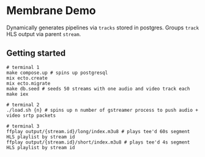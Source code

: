 # Membrane Demo

Dynamically generates pipelines via `tracks` stored in postgres. Groups `track` HLS output via parent `stream`.

## Getting started

```shell
# terminal 1
make compose.up # spins up postgresql
mix ecto.create
mix ecto.migrate
make db.seed # seeds 50 streams with one audio and video track each
make iex

# terminal 2
./load.sh {n} # spins up n number of gstreamer process to push audio + video srtp packets

# terminal 3
ffplay output/{stream.id}/long/index.m3u8 # plays tee'd 60s segment HLS playlist by stream id
ffplay output/{stream.id}/short/index.m3u8 # plays tee'd 4s segment HLS playlist by stream id
```
